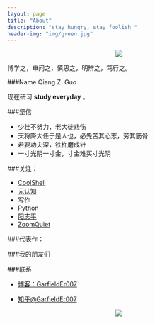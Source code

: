 ```yaml
---
layout: page
title: "About"
description: "stay hungry, stay foolish "
header-img: "img/green.jpg"
---
```



<center>
    <p><img src="http://7xlfkx.com1.z0.glb.clouddn.com/white2.jpg" align="center"></p>
</center>

博学之，审问之，慎思之，明辨之，笃行之。

###Name
Qiang Z. Guo

现在研习 **study everyday** 。

###坚信


- 少壮不努力，老大徒悲伤
- 天将降大任于是人也，必先苦其心志，劳其筋骨
- 若要功夫深，铁杵磨成针
- 一寸光阴一寸金，寸金难买寸光阴


###关注：

- [CoolShell](http://coolshell.cn/)
- [元认知](http://www.mesule.com/)
- 写作
- Python
- [阳志平](http://www.yangzhiping.com/)
- [ZoomQuiet](http://blog.zoomquiet.io/)





###代表作：
<!--
- [《24款最值得推荐的中文字体》](http://cnfeat.com/blog/2015/05/22/a-24-chinese-fonts/)

- [《世界并非如你所见——用可供性来发现更大的世界》](http://cnfeat.com/blog/2015/05/01/affordance/)

- [《如何正确地练习写作》](http://cnfeat.com/blog/2015/03/02/how-to-write/)
-->

###我的朋友们
<!--
- [YiLee](http://yilee.me)
- [Caos](http://caos.me)
- [BuzhiNote](http://BuzhiNote.com)
- [Azeril](http://azeril.me)
-->

###联系

- [博客：GarfieldEr007](http://garfielder007.github.io/)

- [知乎@GarfieldEr007](http://www.zhihu.com/people/GarfieldEr007)

<!--
- [知乎专栏](http://zhuanlan.zhihu.com/cnfeat)
- [微博@CnFeat](http://weibo.com/207775270)
- 公众号：cnfeat
-->


<center>
    <p><img src="http://i173.photobucket.com/albums/w63/cnfeat/2015-08-29-2_zpsqj7po8eo.png" align="center"></p>
</center>






